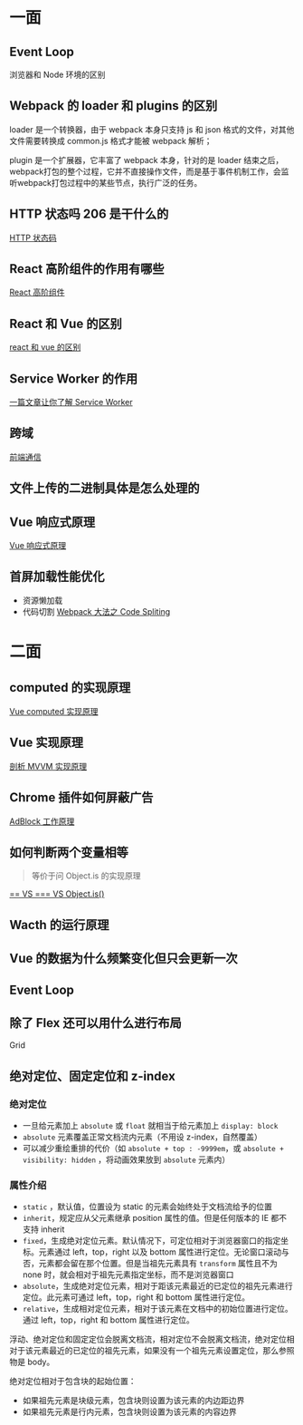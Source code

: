 # 一面

## Event Loop

浏览器和 Node 环境的区别



## Webpack 的 loader 和 plugins 的区别

loader 是一个转换器，由于 webpack 本身只支持 js 和 json 格式的文件，对其他文件需要转换成 common.js 格式才能被 webpack 解析；

plugin 是一个扩展器，它丰富了 webpack 本身，针对的是 loader 结束之后，webpack打包的整个过程，它并不直接操作文件，而是基于事件机制工作，会监听webpack打包过程中的某些节点，执行广泛的任务。



## HTTP 状态吗 206 是干什么的

[HTTP 状态码](https://github.com/LaamGinghong/FE-Interview-questions/blob/master/HTTP/HTTP%20%E7%8A%B6%E6%80%81%E7%A0%81.md)



## React 高阶组件的作用有哪些

[React 高阶组件](https://zh-hans.reactjs.org/docs/higher-order-components.html)



## React 和 Vue 的区别

[react 和 vue 的区别](https://juejin.im/post/5b8b56e3f265da434c1f5f76)



## Service Worker 的作用

[一篇文章让你了解 Service Worker](https://juejin.im/entry/58b6e6eaac502e006cfa2988)



## 跨域

[前端通信](https://github.com/LaamGinghong/FE-Interview-questions/blob/master/%E9%80%9A%E4%BF%A1/%E5%89%8D%E7%AB%AF%E9%80%9A%E4%BF%A1.md)



## 文件上传的二进制具体是怎么处理的



## Vue 响应式原理

[Vue 响应式原理](https://cn.vuejs.org/v2/guide/reactivity.html)



## 首屏加载性能优化

*   资源懒加载
*   代码切割 [Webpack 大法之 Code Spliting](https://zhuanlan.zhihu.com/p/26710831)



# 二面

## computed 的实现原理

[Vue computed 实现原理](https://juejin.im/post/5afbfce56fb9a07ac0226f21)



## Vue 实现原理

[剖析 MVVM 实现原理](https://github.com/DMQ/mvvm)



## Chrome 插件如何屏蔽广告

[AdBlock 工作原理](https://blog.csdn.net/cteng/article/details/42681299)



## 如何判断两个变量相等

>   等价于问 Object.is 的实现原理

[== VS === VS Object.is()](https://github.com/LaamGinghong/FE-Interview-questions/blob/master/JS/%3D%3D%20vs%20%3D%3D%3D%20vs%20Object.is().md)



## Wacth 的运行原理



## Vue 的数据为什么频繁变化但只会更新一次



## Event Loop



## 除了 Flex 还可以用什么进行布局

Grid



## 绝对定位、固定定位和 z-index

### 绝对定位

*   一旦给元素加上 `absolute` 或 `float` 就相当于给元素加上 `display: block`
*   `absolute` 元素覆盖正常文档流内元素（不用设 z-index，自然覆盖）
*   可以减少重绘重排的代价（如 `absolute + top : -9999em`，或 `absolute + visibility: hidden` ，将动画效果放到 `absolute` 元素内）

### 属性介绍

*   `static` ，默认值，位置设为 static 的元素会始终处于文档流给予的位置
*   `inherit`，规定应从父元素继承 position 属性的值。但是任何版本的 IE 都不支持 inherit
*   `fixed`，生成绝对定位元素。默认情况下，可定位相对于浏览器窗口的指定坐标。元素通过 left，top，right 以及 bottom 属性进行定位。无论窗口滚动与否，元素都会留在那个位置。但是当祖先元素具有 `transform` 属性且不为 none 时，就会相对于祖先元素指定坐标，而不是浏览器窗口
*   `absolute`，生成绝对定位元素，相对于距该元素最近的已定位的祖先元素进行定位。此元素可通过 left，top，right 和 bottom 属性进行定位。
*   `relative`，生成相对定位元素，相对于该元素在文档中的初始位置进行定位。通过 left，top，right 和 bottom 属性进行定位。

浮动、绝对定位和固定定位会脱离文档流，相对定位不会脱离文档流，绝对定位相对于该元素最近的已定位的祖先元素，如果没有一个祖先元素设置定位，那么参照物是 body。

绝对定位相对于包含块的起始位置：

*   如果祖先元素是块级元素，包含块则设置为该元素的内边距边界
*   如果祖先元素是行内元素，包含块则设置为该元素的内容边界